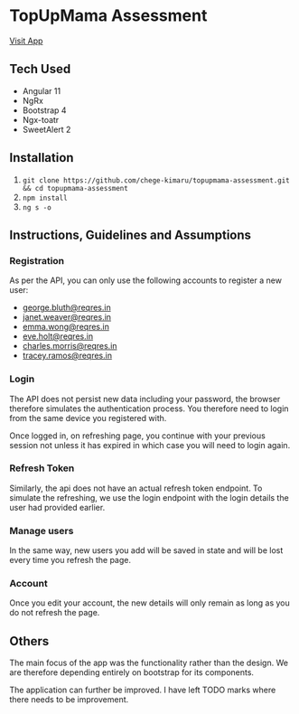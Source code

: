# TopUpMama Assessment

[Visit App](topupmamaassessment.netlify.app)

## Tech Used

- Angular 11
- NgRx
- Bootstrap 4
- Ngx-toatr
- SweetAlert 2

## Installation

1. `git clone https://github.com/chege-kimaru/topupmama-assessment.git && cd topupmama-assessment`
2. `npm install`
3. `ng s -o`

## Instructions, Guidelines and Assumptions

### Registration

As per the API, you can only use the following accounts to register a new user:

- george.bluth@reqres.in
- janet.weaver@reqres.in
- emma.wong@reqres.in
- eve.holt@reqres.in
- charles.morris@reqres.in
- tracey.ramos@reqres.in

### Login

The API does not persist new data including your password, the browser therefore simulates the authentication process. You therefore need to login from the same device you registered with.

Once logged in, on refreshing page, you continue with your previous session not unless it has expired in which case you will need to login again.

### Refresh Token

Similarly, the api does not have an actual refresh token endpoint. To simulate the refreshing, we use the login endpoint with the login details the user had provided earlier.

### Manage users

In the same way, new users you add will be saved in state and will be lost every time you refresh the page.

### Account

Once you edit your account, the new details will only remain as long as you do not refresh the page.

## Others

The main focus of the app was the functionality rather than the design. We are therefore depending entirely on bootstrap for its components.

The application can further be improved. I have left TODO marks where there needs to be improvement.
